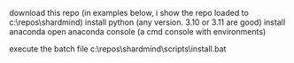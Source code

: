 download this repo (in examples below, i show the repo loaded to c:\repos\shardmind)
install python (any version.  3.10 or 3.11 are good)
install anaconda
open anaconda console (a cmd console with environments)

execute the batch file c:\repos\shardmind\scripts\install.bat

